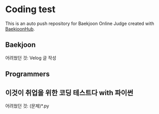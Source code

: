 # Coding test
This is an auto push repository for Baekjoon Online Judge created with [BaekjoonHub](https://github.com/BaekjoonHub/BaekjoonHub).

## Baekjoon
어려웠던 것: Velog 글 작성

## Programmers

## 이것이 취업을 위한 코딩 테스트다 with 파이썬
어려웠던 것: (문제)*.py
